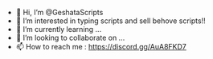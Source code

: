 - 👋 Hi, I’m @GeshataScripts
- 👀 I’m interested in typing scripts and sell behove scripts!!
- 🌱 I’m currently learning ...
- 💞️ I’m looking to collaborate on ...
- 📫 How to reach me :  https://discord.gg/AuA8FKD7

<!---
GeshataScripts/GeshataScripts is a ✨ special ✨ repository because its `README.md` (this file) appears on your GitHub profile.
You can click the Preview link to take a look at your changes.
--->
